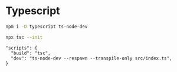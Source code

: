 # Typescript

``` bash
npm i -D typescript ts-node-dev
```

``` bash
npx tsc --init
```

```
"scripts": {
  "build": "tsc",
  "dev": "ts-node-dev --respawn --transpile-only src/index.ts",
}
```
